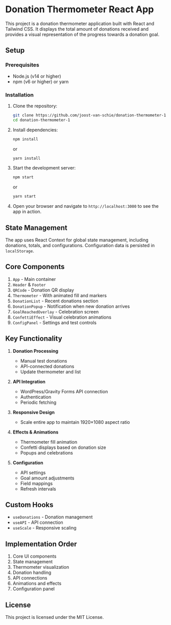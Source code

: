 # Donation Thermometer React App

This project is a donation thermometer application built with React and Tailwind CSS. It displays the total amount of donations received and provides a visual representation of the progress towards a donation goal.

## Setup

### Prerequisites

- Node.js (v14 or higher)
- npm (v6 or higher) or yarn

### Installation

1. Clone the repository:

   ```bash
   git clone https://github.com/joost-van-schie/donation-thermometer-1.git
   cd donation-thermometer-1
   ```

2. Install dependencies:

   ```bash
   npm install
   ```

   or

   ```bash
   yarn install
   ```

3. Start the development server:

   ```bash
   npm start
   ```

   or

   ```bash
   yarn start
   ```

4. Open your browser and navigate to `http://localhost:3000` to see the app in action.

## State Management

The app uses React Context for global state management, including donations, totals, and configurations. Configuration data is persisted in `localStorage`.

## Core Components

1. `App` - Main container
2. `Header` & `Footer`
3. `QRCode` - Donation QR display
4. `Thermometer` - With animated fill and markers
5. `DonationList` - Recent donations section
6. `DonationPopup` - Notification when new donation arrives
7. `GoalReachedOverlay` - Celebration screen
8. `ConfettiEffect` - Visual celebration animations
9. `ConfigPanel` - Settings and test controls

## Key Functionality

1. **Donation Processing**
   - Manual test donations
   - API-connected donations
   - Update thermometer and list

2. **API Integration**
   - WordPress/Gravity Forms API connection
   - Authentication
   - Periodic fetching

3. **Responsive Design**
   - Scale entire app to maintain 1920×1080 aspect ratio

4. **Effects & Animations**
   - Thermometer fill animation
   - Confetti displays based on donation size
   - Popups and celebrations

5. **Configuration**
   - API settings
   - Goal amount adjustments
   - Field mappings
   - Refresh intervals

## Custom Hooks

- `useDonations` - Donation management
- `useAPI` - API connection
- `useScale` - Responsive scaling

## Implementation Order

1. Core UI components
2. State management
3. Thermometer visualization
4. Donation handling
5. API connections
6. Animations and effects
7. Configuration panel

## License

This project is licensed under the MIT License.
